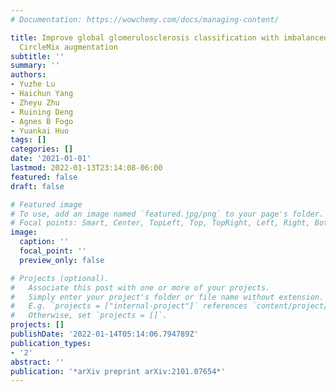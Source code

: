 ```yaml
---
# Documentation: https://wowchemy.com/docs/managing-content/

title: Improve global glomerulosclerosis classification with imbalanced data using
  CircleMix augmentation
subtitle: ''
summary: ''
authors:
- Yuzhe Lu
- Haichun Yang
- Zheyu Zhu
- Ruining Deng
- Agnes B Fogo
- Yuankai Huo
tags: []
categories: []
date: '2021-01-01'
lastmod: 2022-01-13T23:14:08-06:00
featured: false
draft: false

# Featured image
# To use, add an image named `featured.jpg/png` to your page's folder.
# Focal points: Smart, Center, TopLeft, Top, TopRight, Left, Right, BottomLeft, Bottom, BottomRight.
image:
  caption: ''
  focal_point: ''
  preview_only: false

# Projects (optional).
#   Associate this post with one or more of your projects.
#   Simply enter your project's folder or file name without extension.
#   E.g. `projects = ["internal-project"]` references `content/project/deep-learning/index.md`.
#   Otherwise, set `projects = []`.
projects: []
publishDate: '2022-01-14T05:14:06.794789Z'
publication_types:
- '2'
abstract: ''
publication: '*arXiv preprint arXiv:2101.07654*'
---
```

